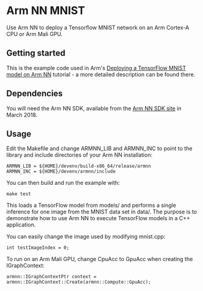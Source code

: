 # Arm NN MNIST
Use Arm NN to deploy a Tensorflow MNIST network on an Arm Cortex-A CPU or Arm Mali GPU.

## Getting started

This is the example code used in Arm's [Deploying a TensorFlow MNIST model on Arm NN](https://developer.arm.com/technologies/machine-learning-on-arm/developer-material/how-to-guides/) tutorial - a more detailed description can be found there.

## Dependencies

You will need the Arm NN SDK, available from the [Arm NN SDK site](https://developer.arm.com/products/processors/machine-learning/arm-nn) in March 2018.

## Usage

Edit the Makefile and change ARMNN\_LIB and ARMNN\_INC to point to the library and include directories of your Arm NN installation:

    ARMNN_LIB = ${HOME}/devenv/build-x86_64/release/armnn
    ARMNN_INC = ${HOME}/devenv/armnn/include

You can then build and run the example with:

    make test

This loads a TensorFlow model from models/ and performs a single inference for one image from the MNIST data set in data/. The purpose is to demonstrate how to use Arm NN to execute TensorFlow models in a C++ application.

You can easily change the image used by modifying mnist.cpp:

    int testImageIndex = 0;

To run on an Arm Mali GPU, change CpuAcc to GpuAcc when creating the IGraphContext:

    armnn::IGraphContextPtr context = armnn::IGraphContext::Create(armnn::Compute::GpuAcc);
